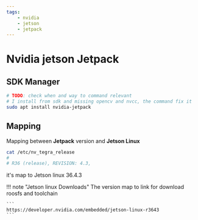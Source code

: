 ```yaml
---
tags:
    - nvidia
    - jetson
    - jetpack
---
```


# Nvidia jetson Jetpack

## SDK Manager


```bash
# TODO: check when and way to command relevant
# I install from sdk and missing opencv and nvcc, the command fix it
sudo apt install nvidia-jetpack
```

## Mapping 
Mapping between **Jetpack** version and **Jetson Linux**

```bash
cat /etc/nv_tegra_release
#
# R36 (release), REVISION: 4.3,
```

it's map to Jetson linux 36.4.3

!!! note "Jetson linux Downloads"
    The version map to link for download roosfs and toolchain
    
    ```
    https://developer.nvidia.com/embedded/jetson-linux-r3643
    ```
     